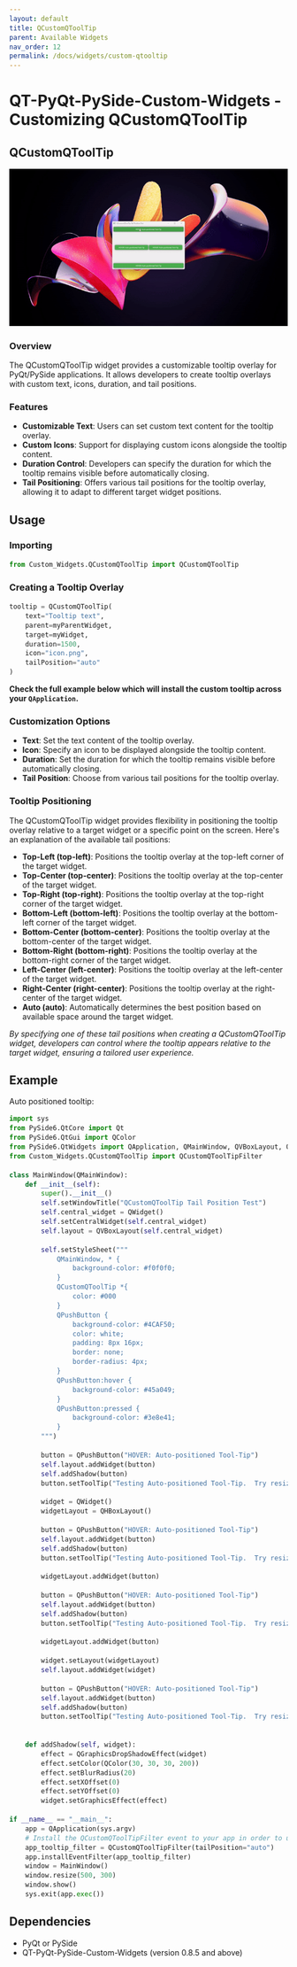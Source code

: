 ```yaml
---
layout: default
title: QCustomQToolTip
parent: Available Widgets
nav_order: 12
permalink: /docs/widgets/custom-qtooltip
---
```


# QT-PyQt-PySide-Custom-Widgets - Customizing QCustomQToolTip

## QCustomQToolTip

![Custom QToolTip GIF](https://github.com/KhamisiKibet/Docs-QT-PyQt-PySide-Custom-Widgets/raw/main/images/custom-qtooltip.gif)

### Overview
The QCustomQToolTip widget provides a customizable tooltip overlay for PyQt/PySide applications. It allows developers to create tooltip overlays with custom text, icons, duration, and tail positions.

### Features
- **Customizable Text**: Users can set custom text content for the tooltip overlay.
- **Custom Icons**: Support for displaying custom icons alongside the tooltip content.
- **Duration Control**: Developers can specify the duration for which the tooltip remains visible before automatically closing.
- **Tail Positioning**: Offers various tail positions for the tooltip overlay, allowing it to adapt to different target widget positions.

## Usage

### Importing
```python
from Custom_Widgets.QCustomQToolTip import QCustomQToolTip
```

### Creating a Tooltip Overlay
```python
tooltip = QCustomQToolTip(
    text="Tooltip text",
    parent=myParentWidget,
    target=myWidget,
    duration=1500,
    icon="icon.png",
    tailPosition="auto"
)
```
**Check the full example below which will install the custom tooltip across your `QApplication`.**

### Customization Options
- **Text**: Set the text content of the tooltip overlay.
- **Icon**: Specify an icon to be displayed alongside the tooltip content.
- **Duration**: Set the duration for which the tooltip remains visible before automatically closing.
- **Tail Position**: Choose from various tail positions for the tooltip overlay.

### Tooltip Positioning
The QCustomQToolTip widget provides flexibility in positioning the tooltip overlay relative to a target widget or a specific point on the screen. Here's an explanation of the available tail positions:

- **Top-Left (top-left)**: Positions the tooltip overlay at the top-left corner of the target widget.
- **Top-Center (top-center)**: Positions the tooltip overlay at the top-center of the target widget.
- **Top-Right (top-right)**: Positions the tooltip overlay at the top-right corner of the target widget.
- **Bottom-Left (bottom-left)**: Positions the tooltip overlay at the bottom-left corner of the target widget.
- **Bottom-Center (bottom-center)**: Positions the tooltip overlay at the bottom-center of the target widget.
- **Bottom-Right (bottom-right)**: Positions the tooltip overlay at the bottom-right corner of the target widget.
- **Left-Center (left-center)**: Positions the tooltip overlay at the left-center of the target widget.
- **Right-Center (right-center)**: Positions the tooltip overlay at the right-center of the target widget.
- **Auto (auto)**: Automatically determines the best position based on available space around the target widget.

*By specifying one of these tail positions when creating a QCustomQToolTip widget, developers can control where the tooltip appears relative to the target widget, ensuring a tailored user experience.*

## Example
Auto positioned tooltip:

```python
import sys
from PySide6.QtCore import Qt
from PySide6.QtGui import QColor
from PySide6.QtWidgets import QApplication, QMainWindow, QVBoxLayout, QHBoxLayout, QPushButton, QWidget, QGraphicsDropShadowEffect
from Custom_Widgets.QCustomQToolTip import QCustomQToolTipFilter

class MainWindow(QMainWindow):
    def __init__(self):
        super().__init__()
        self.setWindowTitle("QCustomQToolTip Tail Position Test")
        self.central_widget = QWidget()
        self.setCentralWidget(self.central_widget)
        self.layout = QVBoxLayout(self.central_widget)

        self.setStyleSheet("""
            QMainWindow, * {
                background-color: #f0f0f0;
            }
            QCustomQToolTip *{
                color: #000
            }
            QPushButton {
                background-color: #4CAF50;
                color: white;
                padding: 8px 16px;
                border: none;
                border-radius: 4px;
            }
            QPushButton:hover {
                background-color: #45a049;
            }
            QPushButton:pressed {
                background-color: #3e8e41;
            }
        """)

        button = QPushButton("HOVER: Auto-positioned Tool-Tip")
        self.layout.addWidget(button)
        self.addShadow(button)
        button.setToolTip("Testing Auto-positioned Tool-Tip.  Try resizing the window then hover again!")

        widget = QWidget()
        widgetLayout = QHBoxLayout()

        button = QPushButton("HOVER: Auto-positioned Tool-Tip")
        self.layout.addWidget(button)
        self.addShadow(button)
        button.setToolTip("Testing Auto-positioned Tool-Tip.  Try resizing the window then hover again!")

        widgetLayout.addWidget(button)

        button = QPushButton("HOVER: Auto-positioned Tool-Tip")
        self.layout.addWidget(button)
        self.addShadow(button)
        button.setToolTip("Testing Auto-positioned Tool-Tip.  Try resizing the window then hover again!")
        
        widgetLayout.addWidget(button)

        widget.setLayout(widgetLayout)
        self.layout.addWidget(widget)
        
        button = QPushButton("HOVER: Auto-positioned Tool-Tip")
        self.layout.addWidget(button)
        self.addShadow(button)
        button.setToolTip("Testing Auto-positioned Tool-Tip.  Try resizing the window then hover again!")


    def addShadow(self, widget):
        effect = QGraphicsDropShadowEffect(widget)
        effect.setColor(QColor(30, 30, 30, 200))
        effect.setBlurRadius(20)
        effect.setXOffset(0)
        effect.setYOffset(0)
        widget.setGraphicsEffect(effect)

if __name__ == "__main__":
    app = QApplication(sys.argv)
    # Install the QCustomQToolTipFilter event to your app in order to use the custom tooltip
    app_tooltip_filter = QCustomQToolTipFilter(tailPosition="auto")
    app.installEventFilter(app_tooltip_filter)
    window = MainWindow()
    window.resize(500, 300)
    window.show()
    sys.exit(app.exec())
```

## Dependencies
- PyQt or PySide
- QT-PyQt-PySide-Custom-Widgets (version 0.8.5 and above)